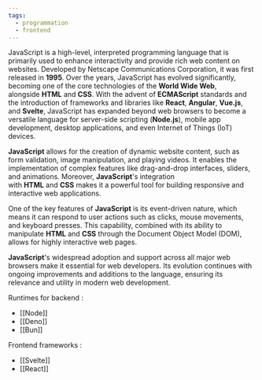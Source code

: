 ```yaml
---
tags:
  - programmation
  - frontend
---
```

JavaScript is a high-level, interpreted programming language that is primarily used to enhance interactivity and provide rich web content on websites. Developed by Netscape Communications Corporation, it was first released in **1995**. Over the years, JavaScript has evolved significantly, becoming one of the core technologies of the **World Wide Web**, alongside **HTML** and **CSS**. With the advent of **ECMAScript** standards and the introduction of frameworks and libraries like **React**, **Angular**, **Vue.js**, and **Svelte**, JavaScript has expanded beyond web browsers to become a versatile language for server-side scripting (**Node.js**), mobile app development, desktop applications, and even Internet of Things (IoT) devices.

**JavaScript** allows for the creation of dynamic website content, such as form validation, image manipulation, and playing videos. It enables the implementation of complex features like drag-and-drop interfaces, sliders, and animations. Moreover, **JavaScript**'s integration with **HTML** and **CSS** makes it a powerful tool for building responsive and interactive web applications.

One of the key features of **JavaScript** is its event-driven nature, which means it can respond to user actions such as clicks, mouse movements, and keyboard presses. This capability, combined with its ability to manipulate **HTML** and **CSS** through the Document Object Model (DOM), allows for highly interactive web pages.

**JavaScript**'s widespread adoption and support across all major web browsers make it essential for web developers. Its evolution continues with ongoing improvements and additions to the language, ensuring its relevance and utility in modern web development.

Runtimes for backend :
- [[Node]]
- [[Deno]]
- [[Bun]]

Frontend frameworks :
- [[Svelte]]
- [[React]]
